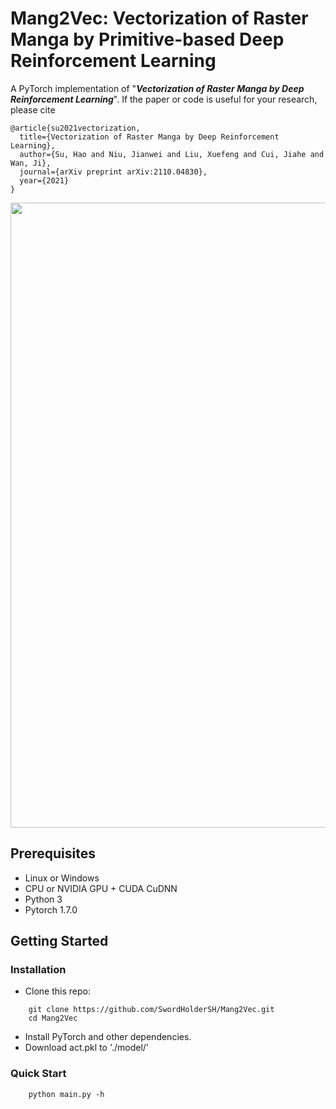 # Mang2Vec: Vectorization of Raster Manga by Primitive-based Deep Reinforcement Learning
A PyTorch implementation of "***Vectorization of Raster Manga by Deep Reinforcement Learning***".
 If the paper or code is useful for your research, please cite
```
@article{su2021vectorization,
  title={Vectorization of Raster Manga by Deep Reinforcement Learning},
  author={Su, Hao and Niu, Jianwei and Liu, Xuefeng and Cui, Jiahe and Wan, Ji},
  journal={arXiv preprint arXiv:2110.04830},
  year={2021}
}
```

<div align=center><img src="https://github.com/SwordHolderSH/Mang2Vec/blob/main/image/main.jpg" width="1000" /></div>

## Prerequisites
 
 * Linux or Windows
 * CPU or NVIDIA GPU + CUDA CuDNN
 * Python 3
 * Pytorch 1.7.0

## Getting Started

### Installation

* Clone this repo:
```
    git clone https://github.com/SwordHolderSH/Mang2Vec.git
    cd Mang2Vec
```
* Install PyTorch and other dependencies.
* Download act.pkl to './model/'

### Quick Start
```
    python main.py -h
```
